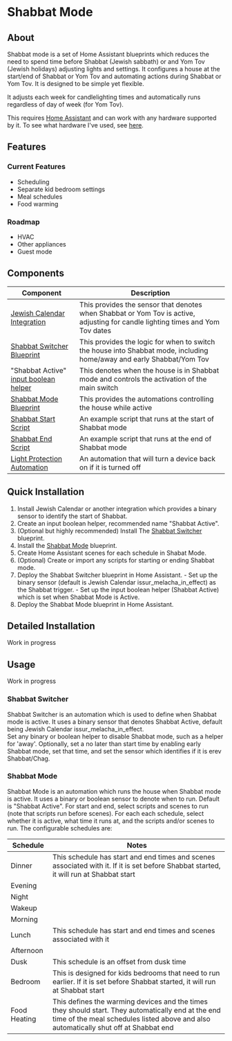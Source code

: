# Shabbat Mode

## About

Shabbat mode is a set of Home Assistant blueprints which reduces the need to spend time before Shabbat (Jewish sabbath) or and Yom Tov (Jewish holidays) adjusting lights and settings.  It configures a house at the start/end of Shabbat or Yom Tov and automating actions during Shabbat or Yom Tov.  It is designed to be simple yet flexible.  

It adjusts each week for candlelighting times and automatically runs regardless of day of week (for Yom Tov).

This requires [Home Assistant](https://www.home-assistant.io) and can work with any hardware supported by it.  To see what hardware I've used, see [here](https://github.com/scottjaffa/smart-home/blob/main/equipment.md).

## Features
### Current Features
* Scheduling 
* Separate kid bedroom settings
* Meal schedules
* Food warming

### Roadmap
* HVAC
* Other appliances
* Guest mode

## Components

  | Component  | Description | 
| ------------- | ------------- |
| [Jewish Calendar Integration](https://www.home-assistant.io/integrations/jewish_calendar/)  | This provides the sensor that denotes when Shabbat or Yom Tov is active, adjusting for candle lighting times and Yom Tov dates  | 
| [Shabbat Switcher Blueprint](https://github.com/scottjaffa/smart-home/blob/main/ha/automations/shabbat-switcher.yaml) | This provides the logic for when to switch the house into Shabbat mode, including home/away and early Shabbat/Yom Tov |
|  "Shabbat Active" [input boolean helper](https://www.home-assistant.io/integrations/input_boolean/)  | This denotes when the house is in Shabbat mode and controls the activation of the main switch  |
| [Shabbat Mode Blueprint](https://github.com/scottjaffa/smart-home/blob/main/ha/automations/shabbat-mode.yaml) | This provides the automations controlling the house while active |
| [Shabbat Start Script](https://github.com/scottjaffa/smart-home/blob/main/ha/automations/shabbat_start.yaml) | An example script that runs at the start of Shabbat mode |
| [Shabbat End Script](https://github.com/scottjaffa/smart-home/blob/main/ha/automations/shabbat_end.yaml) | An example script that runs at the end of Shabbat mode |
| [Light Protection Automation](https://github.com/scottjaffa/smart-home/blob/main/ha/automations/lights_on.yaml) | An automation that will turn a device back on if it is turned off |


  ## Quick Installation

  1.  Install Jewish Calendar or another integration which provides a binary sensor to identify the start of Shabbat.
  2.  Create an input boolean helper, recommended name "Shabbat Active".
  3.  (Optional but highly recommended) Install The [Shabbat Switcher](https://github.com/scottjaffa/smart-home/blob/main/ha/automations/shabbat-switcher.yaml) blueprint.
  4.  Install the [Shabbat Mode](https://github.com/scottjaffa/smart-home/blob/main/ha/automations/shabbat-mode.yaml) blueprint.
  5.  Create Home Assistant scenes for each schedule in Shabat Mode.
  6.  (Optional) Create or import any scripts for starting or ending Shabbat mode.
  7.  Deploy the Shabbat Switcher blueprint in Home Assistant.
     - Set up the binary sensor (default is Jewish Calendar issur_melacha_in_effect) as the Shabbat trigger.
     - Set up the input boolean helper (Shabbat Active) which is set when Shabbat Mode is Active.
  8. Deploy the Shabbat Mode blueprint in Home Assistant.



## Detailed Installation
Work in progress

## Usage
Work in progress

### Shabbat Switcher
Shabbat Switcher is an automation which is used to define when Shabbat mode is active.
It uses a binary sensor that denotes Shabbat Active, default being Jewish Calendar issur_melacha_in_effect.  
Set any binary or boolean helper to disable Shabbat mode, such as a helper for 'away'.
Optionally, set a no later than start time by enabling early Shabbat mode, set that time, and set the sensor which identifies if it is erev Shabbat/Chag.

### Shabbat Mode
Shabbat Mode is an automation which runs the house when Shabbat mode is active.  It uses a binary or boolean sensor to denote when to run.  Default is "Shabbat Active".
For start and end, select scripts and scenes to run (note that scripts run before scenes).
For each each schedule, select whether it is active, what time it runs at, and the scripts and/or scenes to run.
The configurable schedules are:

  | Schedule  | Notes |
| ------------- | ------------- |
| Dinner  | This schedule has start and end times and scenes associated with it.  If it is set before Shabbat started, it will run at Shabbat start |
| Evening  |   |
| Night  |   |
| Wakeup  |   |
| Morning  |   |
| Lunch  | This schedule has start and end times and scenes associated with it |
| Afternoon  |   |
| Dusk  | This schedule is an offset from dusk time |
| Bedroom  | This is designed for kids bedrooms that need to run earlier.  If it is set before Shabbat started, it will run at Shabbat start  |
| Food Heating  | This defines the warming devices and the times they should start.  They automatically end at the end time of the meal schedules listed above and also automatically shut off at Shabbat end  |


  
  
  
   
